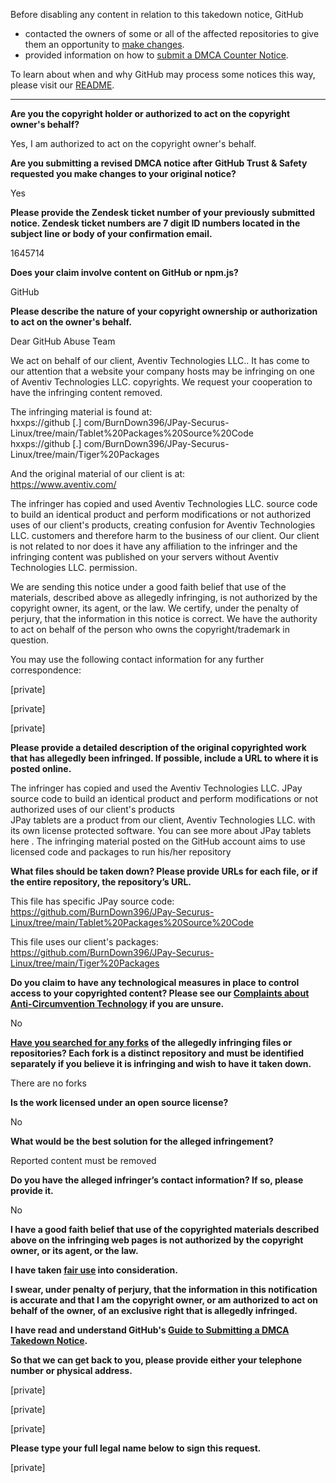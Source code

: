 Before disabling any content in relation to this takedown notice, GitHub
- contacted the owners of some or all of the affected repositories to give them an opportunity to [make changes](https://docs.github.com/en/github/site-policy/dmca-takedown-policy#a-how-does-this-actually-work).
- provided information on how to [submit a DMCA Counter Notice](https://docs.github.com/en/articles/guide-to-submitting-a-dmca-counter-notice).

To learn about when and why GitHub may process some notices this way, please visit our [README](https://github.com/github/dmca/blob/master/README.md#anatomy-of-a-takedown-notice).

---

**Are you the copyright holder or authorized to act on the copyright owner's behalf?**

Yes, I am authorized to act on the copyright owner's behalf.

**Are you submitting a revised DMCA notice after GitHub Trust & Safety requested you make changes to your original notice?**

Yes

**Please provide the Zendesk ticket number of your previously submitted notice. Zendesk ticket numbers are 7 digit ID numbers located in the subject line or body of your confirmation email.**

1645714

**Does your claim involve content on GitHub or npm.js?**

GitHub

**Please describe the nature of your copyright ownership or authorization to act on the owner's behalf.**

Dear GitHub Abuse Team

We act on behalf of our client, Aventiv Technologies LLC.. It has come to our attention that a website your company hosts may be infringing on one of Aventiv Technologies LLC. copyrights. We request your cooperation to have the infringing content removed.

The infringing material is found at:  
hxxps://github [.] com/BurnDown396/JPay-Securus-Linux/tree/main/Tablet%20Packages%20Source%20Code  
hxxps://github [.] com/BurnDown396/JPay-Securus-Linux/tree/main/Tiger%20Packages

And the original material of our client is at:  
https://www.aventiv.com/

The infringer has copied and used Aventiv Technologies LLC. source code to build an identical product and perform modifications or not authorized uses of our client's products, creating confusion for Aventiv Technologies LLC. customers and therefore harm to the business of our client. Our client is not related to nor does it have any affiliation to the infringer and the infringing content was published on your servers without Aventiv Technologies LLC. permission.

We are sending this notice under a good faith belief that use of the materials, described above as allegedly infringing, is not authorized by the copyright owner, its agent, or the law. We certify, under the penalty of perjury, that the information in this notice is correct. We have the authority to act on behalf of the person who owns the copyright/trademark in question.

You may use the following contact information for any further correspondence:

[private]

[private]

[private]

**Please provide a detailed description of the original copyrighted work that has allegedly been infringed. If possible, include a URL to where it is posted online.**

The infringer has copied and used the Aventiv Technologies LLC. JPay source code to build an identical product and perform modifications or not authorized uses of our client's products  
JPay tablets are a product from our client, Aventiv Technologies LLC. with its own license protected software. You can see more about JPay tablets here . The infringing material posted on the GitHub account aims to use licensed code and packages to run his/her repository

**What files should be taken down? Please provide URLs for each file, or if the entire repository, the repository’s URL.**

This file has specific JPay source code:  
https://github.com/BurnDown396/JPay-Securus-Linux/tree/main/Tablet%20Packages%20Source%20Code

This file uses our client's packages:  
https://github.com/BurnDown396/JPay-Securus-Linux/tree/main/Tiger%20Packages

**Do you claim to have any technological measures in place to control access to your copyrighted content? Please see our <a href="https://docs.github.com/articles/guide-to-submitting-a-dmca-takedown-notice#complaints-about-anti-circumvention-technology">Complaints about Anti-Circumvention Technology</a> if you are unsure.**

No

**<a href="https://docs.github.com/articles/dmca-takedown-policy#b-what-about-forks-or-whats-a-fork">Have you searched for any forks</a> of the allegedly infringing files or repositories? Each fork is a distinct repository and must be identified separately if you believe it is infringing and wish to have it taken down.**

There are no forks

**Is the work licensed under an open source license?**

No

**What would be the best solution for the alleged infringement?**

Reported content must be removed

**Do you have the alleged infringer’s contact information? If so, please provide it.**

No

**I have a good faith belief that use of the copyrighted materials described above on the infringing web pages is not authorized by the copyright owner, or its agent, or the law.**

**I have taken <a href="https://www.lumendatabase.org/topics/22">fair use</a> into consideration.**

**I swear, under penalty of perjury, that the information in this notification is accurate and that I am the copyright owner, or am authorized to act on behalf of the owner, of an exclusive right that is allegedly infringed.**

**I have read and understand GitHub's <a href="https://docs.github.com/articles/guide-to-submitting-a-dmca-takedown-notice/">Guide to Submitting a DMCA Takedown Notice</a>.**

**So that we can get back to you, please provide either your telephone number or physical address.**

[private]

[private]

[private]

**Please type your full legal name below to sign this request.**

[private]
